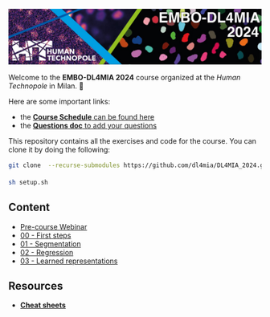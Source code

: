 ![Banner](https://raw.githubusercontent.com/dl4mia/.github/2024/img/DL4MIA_banner_2024.png)

Welcome to the **EMBO-DL4MIA 2024** course organized at the *Human Technopole* in Milan. :tada:

Here are some important links:
- the [**Course Schedule** can be found here](https://docs.google.com/spreadsheets/d/1tsrXfv-KE8Sz-0V9B8_zIrv1Yn_JGgLePfJ4u7Q9_F0/edit#gid=1986559171)
- the [**Questions doc** to add your questions](https://docs.google.com/document/d/1MvMkXoJ56m013QXR-H9WxDcIQ8ipXLszjeS1ZylVkYQ/edit?usp=sharing)

This repository contains all the exercises and code for the course. You can clone it 
by doing the following:

```bash
git clone  --recurse-submodules https://github.com/dl4mia/DL4MIA_2024.git

sh setup.sh
```

## Content

- [Pre-course Webinar](https://github.com/dl4mia/DL4MIA_Pre-course_Webinar)
- [00 - First steps](https://github.com/dl4mia/00_first_steps)
- [01 - Segmentation](https://github.com/dl4mia/01_segmentation)
- [02 - Regression](https://github.com/dl4mia/02_regression)
- [03 - Learned representations](https://github.com/dl4mia/03_learned_representations)

   
## Resources

- [**Cheat sheets**](cheat_sheets)


